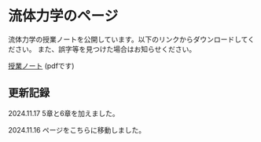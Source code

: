 # 流体力学のページ

流体力学の授業ノートを公開しています。以下のリンクからダウンロードしてください。
また、誤字等を見つけた場合はお知らせください。

[授業ノート](https://fukushimahj.github.io/pages/pdfs/hydro_dynamics.pdf) (pdfです)



## 更新記録

2024.11.17 5章と6章を加えました。

2024.11.16 ページをこちらに移動しました。
